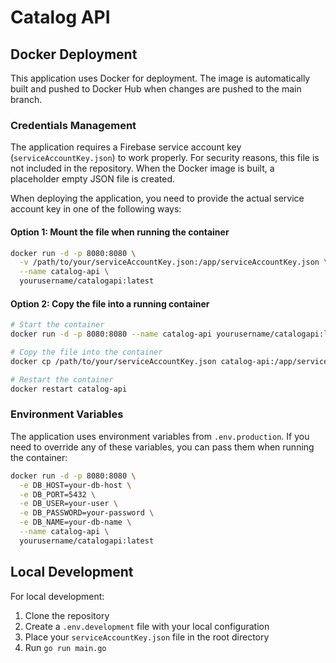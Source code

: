 # Catalog API

## Docker Deployment

This application uses Docker for deployment. The image is automatically built and pushed to Docker Hub when changes are pushed to the main branch.

### Credentials Management

The application requires a Firebase service account key (`serviceAccountKey.json`) to work properly. For security reasons, this file is not included in the repository. When the Docker image is built, a placeholder empty JSON file is created.

When deploying the application, you need to provide the actual service account key in one of the following ways:

#### Option 1: Mount the file when running the container

```bash
docker run -d -p 8080:8080 \
  -v /path/to/your/serviceAccountKey.json:/app/serviceAccountKey.json \
  --name catalog-api \
  yourusername/catalogapi:latest
```

#### Option 2: Copy the file into a running container

```bash
# Start the container
docker run -d -p 8080:8080 --name catalog-api yourusername/catalogapi:latest

# Copy the file into the container
docker cp /path/to/your/serviceAccountKey.json catalog-api:/app/serviceAccountKey.json

# Restart the container
docker restart catalog-api
```

### Environment Variables

The application uses environment variables from `.env.production`. If you need to override any of these variables, you can pass them when running the container:

```bash
docker run -d -p 8080:8080 \
  -e DB_HOST=your-db-host \
  -e DB_PORT=5432 \
  -e DB_USER=your-user \
  -e DB_PASSWORD=your-password \
  -e DB_NAME=your-db-name \
  --name catalog-api \
  yourusername/catalogapi:latest
```

## Local Development

For local development:

1. Clone the repository
2. Create a `.env.development` file with your local configuration
3. Place your `serviceAccountKey.json` file in the root directory
4. Run `go run main.go`
